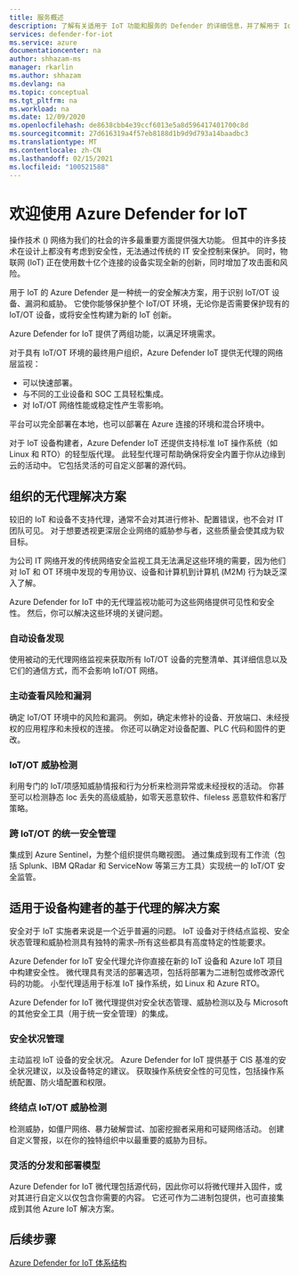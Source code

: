 ```yaml
---
title: 服务概述
description: 了解有关适用于 IoT 功能和服务的 Defender 的详细信息，并了解用于 IoT 的 Defender 如何提供全面的 IoT 安全性。
services: defender-for-iot
ms.service: azure
documentationcenter: na
author: shhazam-ms
manager: rkarlin
ms.author: shhazam
ms.devlang: na
ms.topic: conceptual
ms.tgt_pltfrm: na
ms.workload: na
ms.date: 12/09/2020
ms.openlocfilehash: de8638cbb4e39ccf6013e5a8d596417401700c8d
ms.sourcegitcommit: 27d616319a4f57eb8188d1b9d9d793a14baadbc3
ms.translationtype: MT
ms.contentlocale: zh-CN
ms.lasthandoff: 02/15/2021
ms.locfileid: "100521588"
---
```

# <a name="welcome-to-azure-defender-for-iot"></a>欢迎使用 Azure Defender for IoT

操作技术 () 网络为我们的社会的许多最重要方面提供强大功能。 但其中的许多技术在设计上都没有考虑到安全性，无法通过传统的 IT 安全控制来保护。 同时，物联网 (IoT) 正在使用数十亿个连接的设备实现全新的创新，同时增加了攻击面和风险。  

用于 IoT 的 Azure Defender 是一种统一的安全解决方案，用于识别 IoT/OT 设备、漏洞和威胁。 它使你能够保护整个 IoT/OT 环境，无论你是否需要保护现有的 IoT/OT 设备，或将安全性构建为新的 IoT 创新。  

Azure Defender for IoT 提供了两组功能，以满足环境需求。

对于具有 IoT/OT 环境的最终用户组织，Azure Defender IoT 提供无代理的网络层监视：

- 可以快速部署。
- 与不同的工业设备和 SOC 工具轻松集成。
- 对 IoT/OT 网络性能或稳定性产生零影响。 

平台可以完全部署在本地，也可以部署在 Azure 连接的环境和混合环境中。  

对于 IoT 设备构建者，Azure Defender IoT 还提供支持标准 IoT 操作系统（如 Linux 和 RTO）的轻型版代理。 此轻型代理可帮助确保将安全内置于你从边缘到云的活动中。 它包括灵活的可自定义部署的源代码。 

## <a name="agentless-solution-for-organizations"></a>组织的无代理解决方案 

较旧的 IoT 和设备不支持代理，通常不会对其进行修补、配置错误，也不会对 IT 团队可见。 对于想要透视更深层企业网络的威胁参与者，这些质量会使其成为软目标。 

为公司 IT 网络开发的传统网络安全监视工具无法满足这些环境的需要，因为他们对 IoT 和 OT 环境中发现的专用协议、设备和计算机到计算机 (M2M) 行为缺乏深入了解。 

Azure Defender for IoT 中的无代理监视功能可为这些网络提供可见性和安全性。 然后，你可以解决这些环境的关键问题。 

### <a name="automatic-device-discovery"></a>自动设备发现  

使用被动的无代理网络监视来获取所有 IoT/OT 设备的完整清单、其详细信息以及它们的通信方式，而不会影响 IoT/OT 网络。  

### <a name="proactive-visibility-into-risk-and-vulnerabilities"></a>主动查看风险和漏洞
 
确定 IoT/OT 环境中的风险和漏洞。 例如，确定未修补的设备、开放端口、未经授权的应用程序和未授权的连接。 你还可以确定对设备配置、PLC 代码和固件的更改。 

### <a name="iotot-threat-detection"></a>IoT/OT 威胁检测  

利用专门的 IoT/项感知威胁情报和行为分析来检测异常或未经授权的活动。 你甚至可以检测静态 Ioc 丢失的高级威胁，如零天恶意软件、fileless 恶意软件和客厅策略。 

### <a name="unified-security-management-across-iotot"></a>跨 IoT/OT 的统一安全管理

集成到 Azure Sentinel，为整个组织提供鸟瞰视图。 通过集成到现有工作流（包括 Splunk、IBM QRadar 和 ServiceNow 等第三方工具）实现统一的 IoT/OT 安全监管。 

## <a name="agent-based-solution-for-device-builders"></a>适用于设备构建者的基于代理的解决方案 

安全对于 IoT 实施者来说是一个近乎普遍的问题。 IoT 设备对于终结点监视、安全状态管理和威胁检测具有独特的需求–所有这些都具有高度特定的性能要求。 

Azure Defender for IoT 安全代理允许你直接在新的 IoT 设备和 Azure IoT 项目中构建安全性。 微代理具有灵活的部署选项，包括将部署为二进制包或修改源代码的功能。 小型代理适用于标准 IoT 操作系统，如 Linux 和 Azure RTO。  

Azure Defender for IoT 微代理提供对安全状态管理、威胁检测以及与 Microsoft 的其他安全工具（用于统一安全管理）的集成。 

### <a name="security-posture-management"></a>安全状况管理

主动监视 IoT 设备的安全状况。 Azure Defender for IoT 提供基于 CIS 基准的安全状况建议，以及设备特定的建议。 获取操作系统安全性的可见性，包括操作系统配置、防火墙配置和权限。 

### <a name="endpoint-iotot-threat-detection"></a>终结点 IoT/OT 威胁检测

检测威胁，如僵尸网络、暴力破解尝试、加密挖掘者采用和可疑网络活动。 创建自定义警报，以在你的独特组织中以最重要的威胁为目标。 

### <a name="flexible-distribution-and-deployment-models"></a>灵活的分发和部署模型 

Azure Defender for IoT 微代理包括源代码，因此你可以将微代理并入固件，或对其进行自定义以仅包含你需要的内容。 它还可作为二进制包提供，也可直接集成到其他 Azure IoT 解决方案。 

## <a name="next-steps"></a>后续步骤

[Azure Defender for IoT 体系结构](architecture.md)